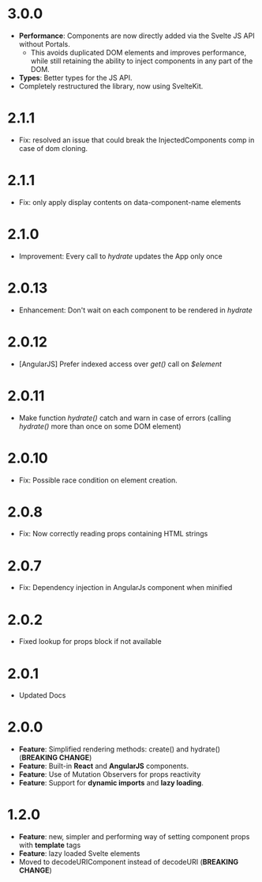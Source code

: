 # 3.0.0

- **Performance**: Components are now directly added via the Svelte JS API without Portals.
  - This avoids duplicated DOM elements and improves performance, while still retaining the ability to inject components in any part of the DOM.
- **Types**: Better types for the JS API.
- Completely restructured the library, now using SvelteKit.

# 2.1.1

- Fix: resolved an issue that could break the InjectedComponents comp in case of dom cloning.

# 2.1.1

- Fix: only apply display contents on data-component-name elements

# 2.1.0

- Improvement: Every call to _hydrate_ updates the App only once

# 2.0.13

- Enhancement: Don't wait on each component to be rendered in _hydrate_

# 2.0.12

- [AngularJS] Prefer indexed access over _get()_ call on _$element_

# 2.0.11

- Make function _hydrate()_ catch and warn in case of errors (calling _hydrate()_ more than once on some DOM element)

# 2.0.10

- Fix: Possible race condition on element creation.

# 2.0.8

- Fix: Now correctly reading props containing HTML strings

# 2.0.7

- Fix: Dependency injection in AngularJs component when minified

# 2.0.2

- Fixed lookup for props block if not available

# 2.0.1

- Updated Docs

# 2.0.0

- **Feature**: Simplified rendering methods: create() and hydrate() (**BREAKING CHANGE**)
- **Feature**: Built-in **React** and **AngularJS** components.
- **Feature**: Use of Mutation Observers for props reactivity
- **Feature**: Support for **dynamic imports** and **lazy loading**.

# 1.2.0

- **Feature**: new, simpler and performing way of setting component props with **template** tags
- **Feature**: lazy loaded Svelte elements
- Moved to decodeURIComponent instead of decodeURI (**BREAKING CHANGE**)
